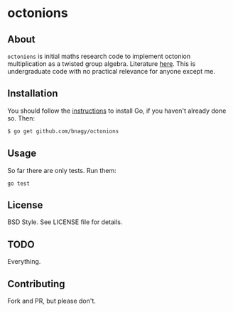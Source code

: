 # octonions

## About

`octonions` is initial maths research code to implement octonion multiplication as a twisted group algebra. Literature [here](https://arxiv.org/pdf/1702.05705.pdf). This is undergraduate code with no practical relevance for anyone except me.

## Installation

You should follow the [instructions](https://golang.org/doc/install) to
install Go, if you haven't already done so. Then:
```bash
$ go get github.com/bnagy/octonions
```

## Usage

So far there are only tests. Run them:

```
go test
```

## License

BSD Style. See LICENSE file for details.

## TODO

Everything.

## Contributing

Fork and PR, but please don't.
